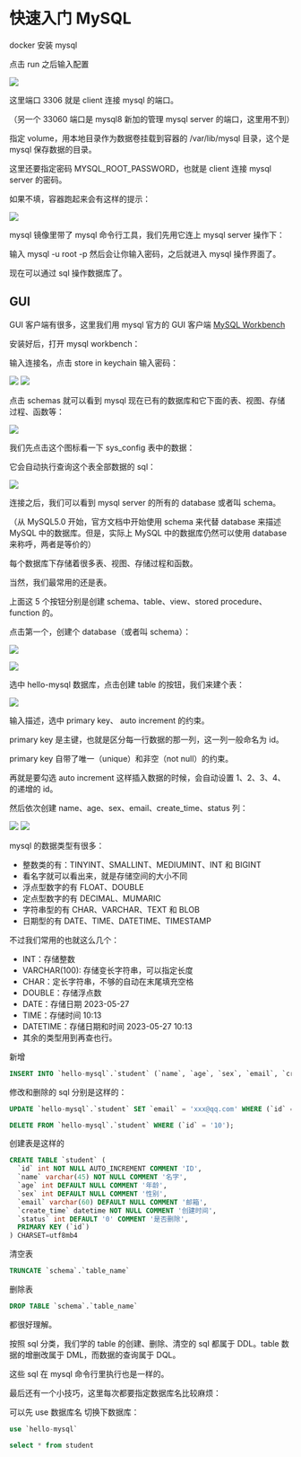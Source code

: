# 快速入门 MySQL

docker 安装 mysql

点击 run 之后输入配置

![](./images/19.快速入门%20MySQL/docker%20container.jpg)

这里端口 3306 就是 client 连接 mysql 的端口。

（另一个 33060 端口是 mysql8 新加的管理 mysql server 的端口，这里用不到）

指定 volume，用本地目录作为数据卷挂载到容器的 /var/lib/mysql 目录，这个是 mysql 保存数据的目录。

这里还要指定密码 MYSQL_ROOT_PASSWORD，也就是 client 连接 mysql server 的密码。

如果不填，容器跑起来会有这样的提示：

![](./images/19.快速入门%20MySQL/container%20run%20error.jpg)

mysql 镜像里带了 mysql 命令行工具，我们先用它连上 mysql server 操作下：

输入 mysql -u root -p 然后会让你输入密码，之后就进入 mysql 操作界面了。

现在可以通过 sql 操作数据库了。

## GUI

GUI 客户端有很多，这里我们用 mysql 官方的 GUI 客户端 [MySQL Workbench](https://dev.mysql.com/downloads/workbench/)

安装好后，打开 mysql workbench：

输入连接名，点击 store in keychain 输入密码：

![](./images/19.快速入门%20MySQL/链接sql.jpg)
![](./images/19.快速入门%20MySQL/sql页面.jpg)

点击 schemas 就可以看到 mysql 现在已有的数据库和它下面的表、视图、存储过程、函数等：

![](./images/19.快速入门%20MySQL/schemas.jpg)

我们先点击这个图标看一下 sys_config 表中的数据：

它会自动执行查询这个表全部数据的 sql：

![](./images/19.快速入门%20MySQL/sys.jpg)

连接之后，我们可以看到 mysql server 的所有的 database 或者叫 schema。

（从 MySQL5.0 开始，官方文档中开始使用 schema 来代替 database 来描述 MySQL 中的数据库。但是，实际上 MySQL 中的数据库仍然可以使用 database 来称呼，两者是等价的）

每个数据库下存储着很多表、视图、存储过程和函数。

当然，我们最常用的还是表。

上面这 5 个按钮分别是创建 schema、table、view、stored procedure、function 的。

点击第一个，创建个 database（或者叫 schema）：

![](./images/19.快速入门%20MySQL/btn.jpg)

![](./images/19.快速入门%20MySQL/new%20db.jpg)

选中 hello-mysql 数据库，点击创建 table 的按钮，我们来建个表：

![](./images/19.快速入门%20MySQL/new%20table.jpg)

输入描述，选中 primary key、 auto increment 的约束。

primary key 是主键，也就是区分每一行数据的那一列，这一列一般命名为 id。

primary key 自带了唯一（unique）和非空（not null）的约束。

再就是要勾选 auto increment 这样插入数据的时候，会自动设置 1、2、3、4、 的递增的 id。

然后依次创建 name、age、sex、email、create_time、status 列：

![](./images/19.快速入门%20MySQL/创建列.jpg)
![](./images/19.快速入门%20MySQL/默认值.jpg)

mysql 的数据类型有很多：

- 整数类的有：TINYINT、SMALLINT、MEDIUMINT、INT 和 BIGINT
- 看名字就可以看出来，就是存储空间的大小不同
- 浮点型数字的有 FLOAT、DOUBLE
- 定点型数字的有 DECIMAL、MUMARIC
- 字符串型的有 CHAR、VARCHAR、TEXT 和 BLOB
- 日期型的有 DATE、TIME、DATETIME、TIMESTAMP

不过我们常用的也就这么几个：

- INT：存储整数
- VARCHAR(100): 存储变长字符串，可以指定长度
- CHAR：定长字符串，不够的自动在末尾填充空格
- DOUBLE：存储浮点数
- DATE：存储日期 2023-05-27
- TIME：存储时间 10:13
- DATETIME：存储日期和时间 2023-05-27 10:13
- 其余的类型用到再查也行。

新增

```sql
INSERT INTO `hello-mysql`.`student` (`name`, `age`, `sex`, `email`, `create_time`) VALUES ('bbb', '23', '1', 'bbb@qq.com', '2023-05-27 10:50:00');

```

修改和删除的 sql 分别是这样的：

```sql
UPDATE `hello-mysql`.`student` SET `email` = 'xxx@qq.com' WHERE (`id` = '10');

DELETE FROM `hello-mysql`.`student` WHERE (`id` = '10');

```

创建表是这样的

```sql
CREATE TABLE `student` (
  `id` int NOT NULL AUTO_INCREMENT COMMENT 'ID',
  `name` varchar(45) NOT NULL COMMENT '名字',
  `age` int DEFAULT NULL COMMENT '年龄',
  `sex` int DEFAULT NULL COMMENT '性别',
  `email` varchar(60) DEFAULT NULL COMMENT '邮箱',
  `create_time` datetime NOT NULL COMMENT '创建时间',
  `status` int DEFAULT '0' COMMENT '是否删除',
  PRIMARY KEY (`id`)
) CHARSET=utf8mb4

```

清空表

```sql
TRUNCATE `schema`.`table_name`
```

删除表

```sql
DROP TABLE `schema`.`table_name`
```

都很好理解。

按照 sql 分类，我们学的 table 的创建、删除、清空的 sql 都属于 DDL。table 数据的增删改属于 DML，而数据的查询属于 DQL。

这些 sql 在 mysql 命令行里执行也是一样的。

最后还有一个小技巧，这里每次都要指定数据库名比较麻烦：

可以先 use 数据库名 切换下数据库：

```sql
use `hello-mysql`

select * from student
```

